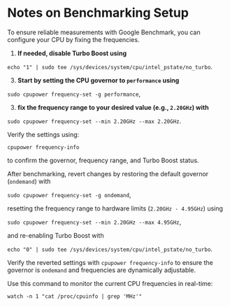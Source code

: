 # Notes on Benchmarking Setup

To ensure reliable measurements with Google Benchmark, you can configure your CPU by fixing the frequencies.
1. **If needed, disable Turbo Boost using**

`echo "1" | sudo tee /sys/devices/system/cpu/intel_pstate/no_turbo`.

3. **Start by setting the CPU governor to `performance` using**

`sudo cpupower frequency-set -g performance`, 

3. **fix the frequency range to your desired value (e.g., `2.20GHz`) with** 

`sudo cpupower frequency-set --min 2.20GHz --max 2.20GHz`.

Verify the settings using: 

`cpupower frequency-info` 

to confirm the governor, frequency range, and Turbo Boost status. 

After benchmarking, revert changes by restoring the default governor (`ondemand`) with 

`sudo cpupower frequency-set -g ondemand`, 

resetting the frequency range to hardware limits (`2.20GHz - 4.95GHz`) using 

`sudo cpupower frequency-set --min 2.20GHz --max 4.95GHz`, 

and re-enabling Turbo Boost with 

`echo "0" | sudo tee /sys/devices/system/cpu/intel_pstate/no_turbo`. 

Verify the reverted settings with `cpupower frequency-info` to ensure the governor 
is `ondemand` and frequencies are dynamically adjustable. 

Use this command to monitor the current CPU frequencies in real-time:

`watch -n 1 "cat /proc/cpuinfo | grep 'MHz'"`
